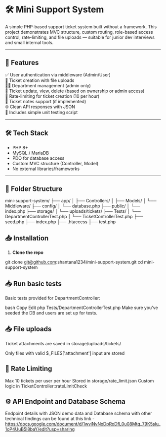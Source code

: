 # 🛠️ Mini Support System

A simple PHP-based support ticket system built without a framework. This project demonstrates MVC structure, custom routing, role-based access control, rate-limiting, and file uploads — suitable for junior dev interviews and small internal tools.

---

## 🚀 Features

 ✅ User authentication via middleware (Admin/User)<br>
 🧾 Ticket creation with file uploads<br>
 🧑‍💼 Department management (admin only)<br>
 📌 Ticket update, view, delete (based on ownership or admin access)<br>
 🧃 Rate-limiting for ticket creation (10 per hour)<br>
 📂 Ticket notes support (if implemented)<br>
 🌐 Clean API responses with JSON<br>
 🧪 Includes simple unit testing script<br>

---

## 🛠️ Tech Stack

- PHP 8+
- MySQL / MariaDB
- PDO for database access
- Custom MVC structure (Controller, Model)
- No external libraries/frameworks

---

## 🧩 Folder Structure

mini-support-system/
├── app/
│ ├── Controllers/
│ ├── Models/
│ └── Middleware/
├── config/
│ └── database.php
├── public/
│ └── index.php
├── storage/
│ └── uploads/tickets/
├── Tests/
│ └── DepartmentControllerTest.php
│ └── TicketControllerTest.php
├── seed.php
├── index.php
├── .htaccess
├── test.php

## 📥 Installation

1. **Clone the repo**

git clone git@github.com:shantana1234/mini-support-system.git
cd mini-support-system

## 📥 Run basic tests
Basic tests provided for DepartmentController:

bash
Copy
Edit
php Tests/DepartmentControllerTest.php
Make sure you've seeded the DB and users are set up for tests.

## 📥 File uploads
Ticket attachments are saved in storage/uploads/tickets/

Only files with valid $_FILES['attachment'] input are stored

## 📌 Rate Limiting

Max 10 tickets per user per hour
Stored in storage/rate_limit.json
Custom logic in TicketController::rateLimitCheck

## ⚙️ API Endpoint and Database Schema

Endpoint details with JSON demo data and Database schema with other technical findings can be found at this link - 
https://docs.google.com/document/d/1wviNvNxDpRoDfL0u08Mtq_79K5slu_1oP4UuB5l8baY/edit?usp=sharing




